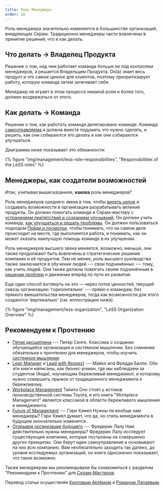 ```yaml
---
title: Роль Менеджера
order: 10
---
```


Роль менеджера значительно изменяется в большинстве организаций, внедряющих Скрам. Традиционно менеджеры часто вовлечены в принятие решений, что и как делать.

## Что делать -> Владелец Продукта

Решение о том, над чем работает команда больше не под контролем менеджеров, а решается Владельцем Продукта. Он(а) знает весь продукт и что самое ценное для клиентов, поэтому приоритизирует работу, которую команда затем затягивает себе.

Менеджер не играет в этом процессе никакой роли и более того, должен воздержаться от этого.

## Как делать -> Команда

Решение о том, как работать команде делегировано команде. Команда [самоуправляема](self_managing_teams.html) и должна вместе подумать что нужно сделать, и решить, как они собираются это делать и как они собираются улучшаться.

Диаграмма ниже показывает это обязанности:

<div>
  {% figure "img/management/less-role-responsibilities", "Responsibilities of the LeSS roles" %}
</div>

## Менеджеры, как создатели возможностей

Итак, учитывая вышесказанное, **какова** роль менеджеров?

Роль менеджеров среднего звена в том, чтобы [видеть целое](../principles/systems-thinking.html) и создавать возможности в организации разрабатывать великие продукты. Он должен помогать команде и Скрам-мастеру с [устранением препятствий и созданием улучшений](improvement_service.html). Он должен учить команду, [как улучшаться и решать проблемы](teaching_problem_solving.html). Он должен пользоваться подходом [Пойди и посмотри](go_see.html), чтобы понимать, что на самом деле происходит на месте, где выполняется работа, и понимать, как он может оказать наилучшую помощь команде в их улучшении.

Роль менеджеров высшего звена меняется, возможно, меньше, они также продолжают быть вовлечены в стратегические решения компании и её продуктов. Тем не менее, роль высшего руководства также заключается в обучении людей --- свои подчинённых --- тому, как учить людей. Они также должны помогать своим подчинённым в [решении проблем](teaching_problem_solving.html) и движении вперёд по пути их развития.

Еще один способ взглянуть на это — через поток ценностей, текущий сквозь организацию 'горизонтально' --- прямо к командам, без прямого вмешательства менеджеров, тогда как возможности для этого создаются 'вертикально' (см. иллюстрацию ниже).

<div>
  {% figure "img/management/less-organization", "LeSS Organization Overview" %}
</div>

## Рекомендуем к Прочтению

* [Пятая дисциплина](http://www.amazon.com/The-Fifth-Discipline-Practice-Organization/dp/0385517254) --- Питер Сенге.
  Классика о создании обучающейся организации и системном мышлении. Без сомнения обязательна к прочтению для менеджеров, чтобы изучить [системное мышление](../principles/systems-thinking.html)
* [Lean Manager](http://www.amazon.com/The-Lean-Manager-Novel-Transformation/dp/1934109258) и [Lead with Respect](http://www.amazon.com/Lead-With-Respect-Novel-Practice/dp/1934109479) --- Майкл and Фредди Балле.
  Обе эти книги написаны, как бизнес-роман, где мы наблюдаем за студентом (Анди), изучающим бережливый менеджмент, и которому нужно совершить прыжок от традиционного менеджмента к бережливому.
* [Workplace Management](http://www.amazon.com/Taiichi-Ohnos-Workplace-Management-Birthday/dp/0071808019)
  Тайити Оно стоял у истоков производственной системы Toyota, и его книга "Workplace Management" является классикой в области бережливого мышления и менеджмента.
* [Future of Management](http://www.amazon.com/Future-Management-Gary-Hamel/dp/1422102505) --- Гэри Хэмел
  Нужны ли вообще нам менеджеры? Гэри Хэмел думает, что да, но стиль менеджмента в будущем окончательно изменится.
* [Открывая организации будущего](http://www.amazon.com/Reinventing-Organizations-Frederic-Laloux/dp/2960133501) --- Фредерик Лалу
  Нам действительно нужны менеджеры? Фредерик Лалу исследует существующие компании, которые построены на совершенно других принципах. Они берут идеи самоуправления и основывают на них всю компанию. Вам необязательно заходить так далеко, до уровня исследуемых организаций, но книга однозначно показывает, что такое возможно.

 Также менеджерам мы рекомендовали бы ознакомиться с разделом "Рекомендуем к Прочтению" для [Скрам-Мастеров](../structure/scrummaster.html).
 
 Перевод статьи осуществлён [Кротовым Артёмом](https://www.facebook.com/artem.v.krotov) и [Романом Лапаевым](https://www.linkedin.com/in/romanlapaev).
